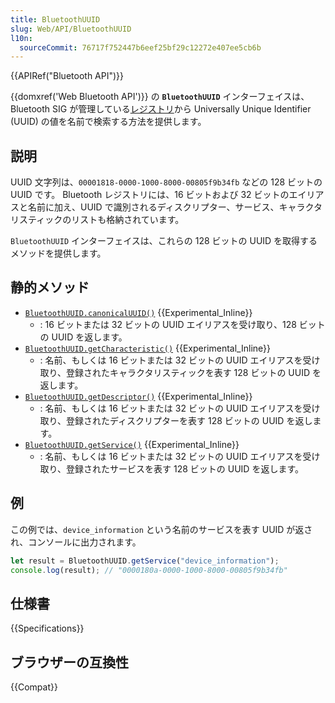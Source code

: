 ```yaml
---
title: BluetoothUUID
slug: Web/API/BluetoothUUID
l10n:
  sourceCommit: 76717f752447b6eef25bf29c12272e407ee5cb6b
---
```


{{APIRef("Bluetooth API")}}

{{domxref('Web Bluetooth API')}} の **`BluetoothUUID`** インターフェイスは、Bluetooth SIG が管理している[レジストリ](https://www.bluetooth.com/specifications/assigned-numbers/)から Universally Unique Identifier (UUID) の値を名前で検索する方法を提供します。

## 説明

UUID 文字列は、`00001818-0000-1000-8000-00805f9b34fb` などの 128 ビットの UUID です。
Bluetooth レジストリには、16 ビットおよび 32 ビットのエイリアスと名前に加え、UUID で識別されるディスクリプター、サービス、キャラクタリスティックのリストも格納されています。

`BluetoothUUID` インターフェイスは、これらの 128 ビットの UUID を取得するメソッドを提供します。

## 静的メソッド

- [`BluetoothUUID.canonicalUUID()`](/ja/docs/Web/API/BluetoothUUID/canonicalUUID_static) {{Experimental_Inline}}
  - : 16 ビットまたは 32 ビットの UUID エイリアスを受け取り、128 ビットの UUID を返します。
- [`BluetoothUUID.getCharacteristic()`](/ja/docs/Web/API/BluetoothUUID/getCharacteristic_static) {{Experimental_Inline}}
  - : 名前、もしくは 16 ビットまたは 32 ビットの UUID エイリアスを受け取り、登録されたキャラクタリスティックを表す 128 ビットの UUID を返します。
- [`BluetoothUUID.getDescriptor()`](/ja/docs/Web/API/BluetoothUUID/getDescriptor_static) {{Experimental_Inline}}
  - : 名前、もしくは 16 ビットまたは 32 ビットの UUID エイリアスを受け取り、登録されたディスクリプターを表す 128 ビットの UUID を返します。
- [`BluetoothUUID.getService()`](/ja/docs/Web/API/BluetoothUUID/getService_static) {{Experimental_Inline}}
  - : 名前、もしくは 16 ビットまたは 32 ビットの UUID エイリアスを受け取り、登録されたサービスを表す 128 ビットの UUID を返します。

## 例

この例では、`device_information` という名前のサービスを表す UUID が返され、コンソールに出力されます。

```js
let result = BluetoothUUID.getService("device_information");
console.log(result); // "0000180a-0000-1000-8000-00805f9b34fb"
```

## 仕様書

{{Specifications}}

## ブラウザーの互換性

{{Compat}}
